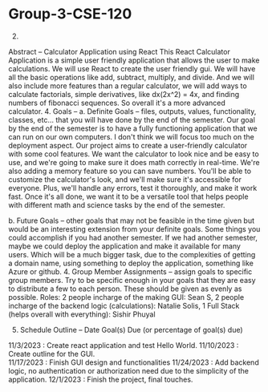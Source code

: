 # Group-3-CSE-120
2.	
Abstract –  Calculator Application using React 
This React Calculator Application is a simple user friendly application that allows the user to make calculations. We will use React to create the user friendly gui.
We will have all the basic operations like add, subtract, multiply, and divide. And we will also include more features than a regular calculator, we will add ways to calculate factorials,
simple derivatives, like  dx(2x^2) = 4x, and finding numbers of fibonacci sequences. So overall it's a more advanced calculator. 
4.	Goals – 
a.	Definite Goals – files, outputs, values, functionality, classes, etc… that you will have done by the end of the semester.
	Our goal by the end of the semester is to have a fully functioning application that we can run on our own computers. I don't think we will focus too much on the deployment aspect.
Our project aims to create a user-friendly calculator with some cool features. We want the calculator to look nice and be easy to use, and we're going to make sure it does math correctly in real-time.
We're also adding a memory feature so you can save numbers. You'll be able to customize the calculator's look, and we'll make sure it's accessible for everyone. Plus, we'll handle any errors, test it thoroughly, and make it work fast.
Once it's all done, we want it to be a versatile tool that helps people with different math and science tasks by the end of the semester.

b.	Future Goals – other goals that may not be feasible in the time given but would be an interesting extension from your definite goals. Some things you could accomplish if you had another semester. 
	If we had another semester, maybe we could deploy the application and make it available for many users. Which will be a much bigger task, due to the complexities of getting a domain name, using something to deploy the application, something like Azure or github. 
4.	Group Member Assignments – assign goals to specific group members. Try to be specific enough in your goals that they are easy to distribute a few to each person. These should be given as evenly as possible.
Roles: 
2 people incharge of the making GUI: Sean S, 
2 people incharge of the backend logic (calculations): Natalie Solis, 
1 Full Stack (helps overall with everything): Sishir Phuyal




5.	Schedule Outline – 
Date Goal(s) Due (or percentage of goal(s) due)

11/3/2023 : Create react application and test Hello World.
11/10/2023 : Create outline for the GUI.	
11/17/2023 : Finish GUI design and functionalities
11/24/2023 : Add backend logic, no authentication or authorization need due to the simplicity of the application.
12/1/2023 : Finish the project, final touches. 
